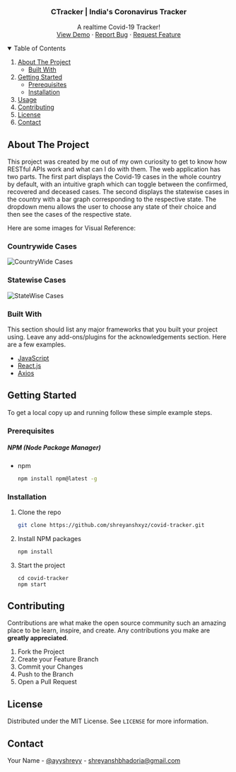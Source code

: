 <!--
*** Thanks for checking out the Best-README-Template. If you have a suggestion
*** that would make this better, please fork the repo and create a pull request
*** or simply open an issue with the tag "enhancement".
*** Thanks again! Now go create something AMAZING! :D
-->



<!-- PROJECT SHIELDS -->
<!--
*** I'm using markdown "reference style" links for readability.
*** Reference links are enclosed in brackets [ ] instead of parentheses ( ).
*** See the bottom of this document for the declaration of the reference variables
*** for contributors-url, forks-url, etc. This is an optional, concise syntax you may use.
*** https://www.markdownguide.org/basic-syntax/#reference-style-links
-->

<!-- PROJECT LOGO -->
<br />
<p align="center">
  <h3 align="center">CTracker | India's Coronavirus Tracker</h3>

  <p align="center">
    A realtime Covid-19 Tracker!
    <br />
    <a href="https://covid-tracker-2oo6sh.web.app/" target="_blank">View Demo</a>
    ·
    <a href="/">Report Bug</a>
    ·
    <a href="/">Request Feature</a>
  </p>
</p>



<!-- TABLE OF CONTENTS -->
<details open="open">
  <summary>Table of Contents</summary>
  <ol>
    <li>
      <a href="#about-the-project">About The Project</a>
      <ul>
        <li><a href="#built-with">Built With</a></li>
      </ul>
    </li>
    <li>
      <a href="#getting-started">Getting Started</a>
      <ul>
        <li><a href="#prerequisites">Prerequisites</a></li>
        <li><a href="#installation">Installation</a></li>
      </ul>
    </li>
    <li><a href="#usage">Usage</a></li>
    <li><a href="#contributing">Contributing</a></li>
    <li><a href="#license">License</a></li>
    <li><a href="#contact">Contact</a></li>
  </ol>
</details>



<!-- ABOUT THE PROJECT -->
## About The Project

This project was created by me out of my own curiosity to get to know how RESTful APIs work and what can I do with them. The web application has two parts. The first part displays the Covid-19 cases in the whole country by default, with an intuitive graph which can toggle between the confirmed, recovered and deceased cases.
The second displays the statewise cases in the country with a bar graph corresponding to the respective state. The dropdown menu allows the user to choose any state of their choice and then see the cases of the respective state.

Here are some images for Visual Reference:

### Countrywide Cases
![CountryWide Cases](https://i.imgur.com/UR3Wbzt.jpg)

### Statewise Cases
![StateWise Cases](https://i.imgur.com/05v6LZ3.jpg)

### Built With

This section should list any major frameworks that you built your project using. Leave any add-ons/plugins for the acknowledgements section. Here are a few examples.
* [JavaScript](https://www.javascript.com/)
* [React.js](https://reactjs.org/)
* [Axios](https://axios-http.com/)



<!-- GETTING STARTED -->
## Getting Started
To get a local copy up and running follow these simple example steps.

### Prerequisites

##### NPM (Node Package Manager)
* npm
  ```sh
  npm install npm@latest -g
  ```

### Installation

1. Clone the repo
   ```sh
   git clone https://github.com/shreyanshxyz/covid-tracker.git
   ```
2. Install NPM packages
   ```sh
   npm install
   ```
3. Start the project
   ```JS
   cd covid-tracker
   npm start
   ```


<!-- CONTRIBUTING -->
## Contributing

Contributions are what make the open source community such an amazing place to be learn, inspire, and create. Any contributions you make are **greatly appreciated**.

1. Fork the Project
2. Create your Feature Branch
3. Commit your Changes
4. Push to the Branch 
5. Open a Pull Request



<!-- LICENSE -->
## License

Distributed under the MIT License. See `LICENSE` for more information.


<!-- CONTACT -->
## Contact

Your Name - [@ayyshreyy](https://twitter.com/ayyshreyy) - shreyanshbhadoria@gmail.com
